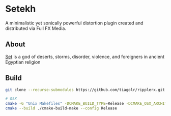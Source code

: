 # Setekh

A minimalistic yet sonically powerful distortion plugin created and distributed via Full FX Media.

## About

[Set](<https://en.wikipedia.org/wiki/Set_(deity)>) is a god of deserts, storms, disorder, violence, and foreigners in ancient Egyptian religion

## Build

```bash
git clone --recurse-submodules https://github.com/tiagolr/ripplerx.git

# OSX
cmake -G "Unix Makefiles" -DCMAKE_BUILD_TYPE=Release -DCMAKE_OSX_ARCHITECTURES="x86_64;arm64" -S . -B ./build
cmake --build ./cmake-build-make --config Release
```
